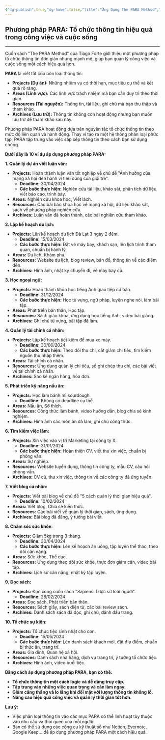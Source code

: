 ```yaml
---
{"dg-publish":true,"dg-home":false,"title":"Ứng Dụng The PARA Method","date":"2025-01-31","tags":["book-application","books/the-para-method"],"dg-path":"Books/The PARA Method/Ứng Dụng.md","permalink":"/books/the-para-method/ung-dung/","dgPassFrontmatter":true,"noteIcon":"","updated":"2025-01-31T08:11:06.590+07:00"}
---
```



## Phương pháp PARA: Tổ chức thông tin hiệu quả trong công việc và cuộc sống
---

Cuốn sách "The PARA Method" của Tiago Forte giới thiệu một phương pháp tổ chức thông tin đơn giản nhưng mạnh mẽ, giúp bạn quản lý công việc và cuộc sống một cách hiệu quả hơn.

**PARA** là viết tắt của bốn loại thông tin:

- **Projects (Dự án):** Những nhiệm vụ có thời hạn, mục tiêu cụ thể và kết quả rõ ràng.
- **Areas (Lĩnh vực):** Các lĩnh vực trách nhiệm mà bạn cần duy trì theo thời gian.
- **Resources (Tài nguyên):** Thông tin, tài liệu, ghi chú mà bạn thu thập và tham khảo.
- **Archives (Lưu trữ):** Thông tin không còn hoạt động nhưng bạn muốn lưu trữ để tham khảo sau này.

Phương pháp PARA hoạt động dựa trên nguyên tắc tổ chức thông tin theo mức độ liên quan và hành động. Thay vì tạo ra một hệ thống phân loại phức tạp, PARA tập trung vào việc sắp xếp thông tin theo cách bạn sử dụng chúng.

**Dưới đây là 10 ví dụ áp dụng phương pháp PARA:**

**1. Quản lý dự án viết luận văn:**

- **Projects:** Hoàn thành luận văn tốt nghiệp về chủ đề "Ảnh hưởng của mạng xã hội đến hành vi tiêu dùng của giới trẻ".
    - **Deadline:** 30/04/2024
    - **Các bước thực hiện:** Nghiên cứu tài liệu, khảo sát, phân tích dữ liệu, viết báo cáo, trình bày.
- **Areas:** Nghiên cứu khoa học, Viết lách.
- **Resources:** Các bài báo khoa học về mạng xã hội, dữ liệu khảo sát, sách về phương pháp nghiên cứu.
- **Archives:** Luận văn đã hoàn thành, các bài nghiên cứu tham khảo.

**2. Lập kế hoạch du lịch:**

- **Projects:** Lên kế hoạch du lịch Đà Lạt 3 ngày 2 đêm.
    - **Deadline:** 15/03/2024
    - **Các bước thực hiện:** Đặt vé máy bay, khách sạn, lên lịch trình tham quan, chuẩn bị hành lý.
- **Areas:** Du lịch, Khám phá.
- **Resources:** Website du lịch, blog review, bản đồ, thông tin về các điểm đến.
- **Archives:** Hình ảnh, nhật ký chuyến đi, vé máy bay cũ.

**3. Học ngoại ngữ:**

- **Projects:** Hoàn thành khóa học tiếng Anh giao tiếp cơ bản.
    - **Deadline:** 31/12/2024
    - **Các bước thực hiện:** Học từ vựng, ngữ pháp, luyện nghe nói, làm bài tập.
- **Areas:** Phát triển bản thân, Học tập.
- **Resources:** Sách giáo khoa, ứng dụng học tiếng Anh, video bài giảng.
- **Archives:** Ghi chú từ vựng, bài tập đã làm.

**4. Quản lý tài chính cá nhân:**

- **Projects:** Lập kế hoạch tiết kiệm để mua xe máy.
    - **Deadline:** 30/06/2024
    - **Các bước thực hiện:** Theo dõi thu chi, cắt giảm chi tiêu, tìm kiếm nguồn thu nhập thêm.
- **Areas:** Tài chính cá nhân.
- **Resources:** Ứng dụng quản lý chi tiêu, sổ ghi chép thu chi, các bài viết về tài chính cá nhân.
- **Archives:** Sao kê ngân hàng, hóa đơn.

**5. Phát triển kỹ năng nấu ăn:**

- **Projects:** Học làm bánh mì sourdough.
    - **Deadline:** Không có deadline cụ thể.
- **Areas:** Nấu ăn, Sở thích.
- **Resources:** Công thức làm bánh, video hướng dẫn, blog chia sẻ kinh nghiệm.
- **Archives:** Hình ảnh các món ăn đã làm, ghi chú công thức.

**6. Tìm kiếm việc làm:**

- **Projects:** Xin việc vào vị trí Marketing tại công ty X.
    - **Deadline:** 31/01/2024
    - **Các bước thực hiện:** Hoàn thiện CV, viết thư xin việc, chuẩn bị phỏng vấn.
- **Areas:** Sự nghiệp.
- **Resources:** Website tuyển dụng, thông tin công ty, mẫu CV, câu hỏi phỏng vấn.
- **Archives:** CV cũ, thư xin việc, thông tin về các công ty đã ứng tuyển.

**7. Viết blog cá nhân:**

- **Projects:** Viết bài blog về chủ đề "5 cách quản lý thời gian hiệu quả".
    - **Deadline:** 10/02/2024
- **Areas:** Viết blog, Chia sẻ kiến thức.
- **Resources:** Các bài viết về quản lý thời gian, sách, ứng dụng.
- **Archives:** Bài blog đã đăng, ý tưởng bài viết.

**8. Chăm sóc sức khỏe:**

- **Projects:** Giảm 5kg trong 3 tháng.
    - **Deadline:** 30/04/2024
    - **Các bước thực hiện:** Lên kế hoạch ăn uống, tập luyện thể thao, theo dõi cân nặng.
- **Areas:** Sức khỏe, Thể dục.
- **Resources:** Ứng dụng theo dõi sức khỏe, thực đơn giảm cân, video bài tập.
- **Archives:** Lịch sử cân nặng, nhật ký tập luyện.

**9. Đọc sách:**

- **Projects:** Đọc xong cuốn sách "Sapiens: Lược sử loài người".
    - **Deadline:** 28/02/2024
- **Areas:** Đọc sách, Phát triển bản thân.
- **Resources:** Sách giấy, sách điện tử, các bài review sách.
- **Archives:** Danh sách sách đã đọc, ghi chú, đánh dấu trang.

**10. Tổ chức sự kiện:**

- **Projects:** Tổ chức tiệc sinh nhật cho con.
    - **Deadline:** 15/05/2024
    - **Các bước thực hiện:** Lên danh sách khách mời, đặt địa điểm, chuẩn bị thức ăn, trang trí.
- **Areas:** Gia đình, Quan hệ xã hội.
- **Resources:** Danh sách nhà hàng, dịch vụ trang trí, ý tưởng tổ chức tiệc.
- **Archives:** Hình ảnh, video buổi tiệc.

**Bằng cách áp dụng phương pháp PARA, bạn có thể:**

- **Tổ chức thông tin một cách logic và dễ dàng truy cập.**
- **Tập trung vào những việc quan trọng và cần làm ngay.**
- **Giảm căng thẳng và lo lắng khi đối mặt với lượng thông tin khổng lồ.**
- **Nâng cao hiệu quả công việc và quản lý thời gian tốt hơn.**

**Lưu ý:**

- Việc phân loại thông tin vào các mục PARA có thể linh hoạt tùy thuộc vào nhu cầu và thói quen của mỗi người.
- Bạn có thể sử dụng các công cụ kỹ thuật số như Notion, Evernote, Google Keep... để áp dụng phương pháp PARA một cách hiệu quả.

